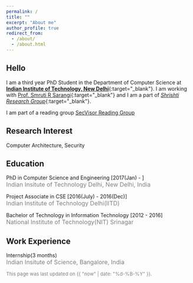 ```yaml
---
permalink: /
title: ""
excerpt: "About me"
author_profile: true
redirect_from: 
  - /about/
  - /about.html
---
```

## Hello
 <link rel="stylesheet" href="/assets/css/my.css">

<!-- {% assign join_date = "22 July 2017"|date: "%m %Y" %}	
{% assign years = 'now'| minus : join_date  %} -->
I am a third year PhD Student in the Department of Computer Science at [**Indian Institute of Technology, New Delhi**](http://www.iitd.ac.in/){:target="_blank"}. I am working with [Prof. Smruti R Sarangi](http://www.cse.iitd.ac.in/~srsarangi/){:target="_blank"} and I am a part of [*Shrishti Research Group*](http://www.cse.iitd.ac.in/~srsarangi/research.html){:target="_blank"}.

I am part of a reading group [SecVisor Reading Group](http://www.cse.iitd.ernet.in/~kumarsandeep/secvisor/)

## Research Interest

Computer Architecture, Security


## Education
<p class="common_list bullet_list edu_list"> PhD in Computer Science and Engineering [2017(Jan) - ]
<br><font size="3" color="gray"> Indian Insitute of Technology Delhi, New Delhi, India</font>
</p>
<p class="common_list bullet_list edu_list"> Project Associate in CSE [2016(July) - 2016(Dec)]
<br><font size="3" color="gray"> Indian Institute of Technology Delhi(IITD)</font>
</p>
<p class="common_list bullet_list edu_list"> Bachelor of Technology in Information Technology [2012 - 2016]
<br><font size="3" color="gray"> National Institute of Technology(NIT) Srinagar</font>
</p>

## Work Experience
<p class="common_list bullet_list work_list"> Internship(3 months)
<br><font size="3" color="gray"> Indian Insitute of Science, Bangalore, India</font>
</p>


<font size="2" color="gray">This page was last updated on {{ "now" | date: "%d-%B-%Y" }}.</font>
